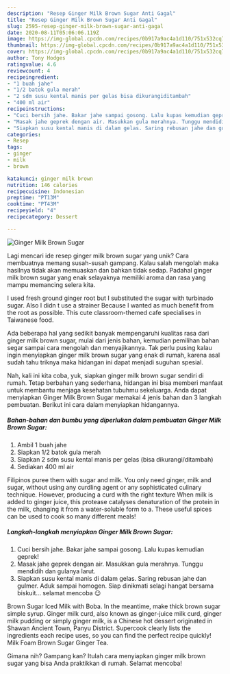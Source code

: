 ```yaml
---
description: "Resep Ginger Milk Brown Sugar Anti Gagal"
title: "Resep Ginger Milk Brown Sugar Anti Gagal"
slug: 2595-resep-ginger-milk-brown-sugar-anti-gagal
date: 2020-08-11T05:06:06.119Z
image: https://img-global.cpcdn.com/recipes/0b917a9ac4a1d110/751x532cq70/ginger-milk-brown-sugar-foto-resep-utama.jpg
thumbnail: https://img-global.cpcdn.com/recipes/0b917a9ac4a1d110/751x532cq70/ginger-milk-brown-sugar-foto-resep-utama.jpg
cover: https://img-global.cpcdn.com/recipes/0b917a9ac4a1d110/751x532cq70/ginger-milk-brown-sugar-foto-resep-utama.jpg
author: Tony Hodges
ratingvalue: 4.6
reviewcount: 4
recipeingredient:
- "1 buah jahe"
- "1/2 batok gula merah"
- "2 sdm susu kental manis per gelas bisa dikurangiditambah"
- "400 ml air"
recipeinstructions:
- "Cuci bersih jahe. Bakar jahe sampai gosong. Lalu kupas kemudian geprek!"
- "Masak jahe geprek dengan air. Masukkan gula merahnya. Tunggu mendidih dan gulanya larut."
- "Siapkan susu kental manis di dalam gelas. Saring rebusan jahe dan gulmer. Aduk sampai homogen. Siap dinikmati selagi hangat bersama biskuit... selamat mencoba 😉"
categories:
- Resep
tags:
- ginger
- milk
- brown

katakunci: ginger milk brown 
nutrition: 146 calories
recipecuisine: Indonesian
preptime: "PT13M"
cooktime: "PT43M"
recipeyield: "4"
recipecategory: Dessert

---
```



![Ginger Milk Brown Sugar](https://img-global.cpcdn.com/recipes/0b917a9ac4a1d110/751x532cq70/ginger-milk-brown-sugar-foto-resep-utama.jpg)

Lagi mencari ide resep ginger milk brown sugar yang unik? Cara membuatnya memang susah-susah gampang. Kalau salah mengolah maka hasilnya tidak akan memuaskan dan bahkan tidak sedap. Padahal ginger milk brown sugar yang enak selayaknya memiliki aroma dan rasa yang mampu memancing selera kita.

I used fresh ground ginger root but I substituted the sugar with turbinado sugar. Also I didn t use a strainer Because I wanted as much benefit from the root as possible. This cute classroom-themed cafe specialises in Taiwanese food.

Ada beberapa hal yang sedikit banyak mempengaruhi kualitas rasa dari ginger milk brown sugar, mulai dari jenis bahan, kemudian pemilihan bahan segar sampai cara mengolah dan menyajikannya. Tak perlu pusing kalau ingin menyiapkan ginger milk brown sugar yang enak di rumah, karena asal sudah tahu triknya maka hidangan ini dapat menjadi suguhan spesial.


Nah, kali ini kita coba, yuk, siapkan ginger milk brown sugar sendiri di rumah. Tetap berbahan yang sederhana, hidangan ini bisa memberi manfaat untuk membantu menjaga kesehatan tubuhmu sekeluarga. Anda dapat menyiapkan Ginger Milk Brown Sugar memakai 4 jenis bahan dan 3 langkah pembuatan. Berikut ini cara dalam menyiapkan hidangannya.

<!--inarticleads1-->

##### Bahan-bahan dan bumbu yang diperlukan dalam pembuatan Ginger Milk Brown Sugar:

1. Ambil 1 buah jahe
1. Siapkan 1/2 batok gula merah
1. Siapkan 2 sdm susu kental manis per gelas (bisa dikurangi/ditambah)
1. Sediakan 400 ml air


Filipinos puree them with sugar and milk. You only need ginger, milk and sugar, without using any curdling agent or any sophisticated culinary technique. However, producing a curd with the right texture When milk is added to ginger juice, this protease catalyses denaturation of the protein in the milk, changing it from a water-soluble form to a. These useful spices can be used to cook so many different meals! 

<!--inarticleads2-->

##### Langkah-langkah menyiapkan Ginger Milk Brown Sugar:

1. Cuci bersih jahe. Bakar jahe sampai gosong. Lalu kupas kemudian geprek!
1. Masak jahe geprek dengan air. Masukkan gula merahnya. Tunggu mendidih dan gulanya larut.
1. Siapkan susu kental manis di dalam gelas. Saring rebusan jahe dan gulmer. Aduk sampai homogen. Siap dinikmati selagi hangat bersama biskuit... selamat mencoba 😉


Brown Sugar Iced Milk with Boba. In the meantime, make thick brown sugar simple syrup. Ginger milk curd, also known as ginger-juice milk curd, ginger milk pudding or simply ginger milk, is a Chinese hot dessert originated in Shawan Ancient Town, Panyu District. Supercook clearly lists the ingredients each recipe uses, so you can find the perfect recipe quickly! Milk Foam Brown Sugar Ginger Tea. 

Gimana nih? Gampang kan? Itulah cara menyiapkan ginger milk brown sugar yang bisa Anda praktikkan di rumah. Selamat mencoba!
